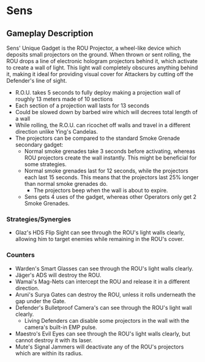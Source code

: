 # Sens

## Gameplay Description

Sens' Unique Gadget is the ROU Projector, a wheel-like device which deposits small projectors on the ground. When thrown or sent rolling, the ROU drops a line of electronic hologram projectors behind it, which activate to create a wall of light. This light wall completely obscures anything behind it, making it ideal for providing visual cover for Attackers by cutting off the Defender's line of sight.

- R.O.U. takes 5 seconds to fully deploy making a projection wall of roughly 13 meters made of 10 sections
- Each section of a projection wall lasts for 13 seconds
- Could be slowed down by barbed wire which will decrees total length of a wall
- While rolling, the R.O.U. can ricochet off walls and travel in a different direction unlike Ying's Candelas.
- The projectors can be compared to the standard Smoke Grenade secondary gadget:
  - Normal smoke grenades take 3 seconds before activating, whereas ROU projectors create the wall instantly. This might be beneficial for some strategies.
  - Normal smoke grenades last for 12 seconds, while the projectors each last 15 seconds. This means that the projectors last 25% longer than normal smoke grenades do.
    - The projectors beep when the wall is about to expire.
  - Sens gets 4 uses of the gadget, whereas other Operators only get 2 Smoke Grenades.

### Strategies/Synergies

- Glaz's HDS Flip Sight can see through the ROU's light walls clearly, allowing him to target enemies while remaining in the ROU's cover.

### Counters

- Warden's Smart Glasses can see through the ROU's light walls clearly.
- Jäger's ADS will destroy the ROU.
- Wamai's Mag-Nets can intercept the ROU and release it in a different direction.
- Aruni's Surya Gates can destroy the ROU, unless it rolls underneath the gap under the Gate.
- Defender's Bulletproof Camera's can see through the ROU's light wall clearly.
  - Living Defenders can disable some projectors in the wall with the camera's built-in EMP pulse.
- Maestro's Evil Eyes can see through the ROU's light walls clearly, but cannot destroy it with its laser.
- Mute's Signal Jammers will deactivate any of the ROU's projectors which are within its radius.
